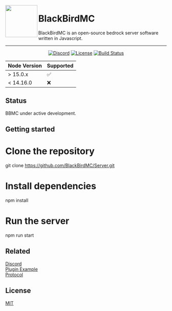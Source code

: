 <img width="100px" align="left" src="https://media.discordapp.net/attachments/1099287728857821224/1099314814456692747/Untitled.png"></img>

# BlackBirdMC

BlackBirdMC is an open-source bedrock server software written in Javascript.

---

<p align="center">
	<a href="https://discord.gg/sCrAZbGtfr"><img src="https://img.shields.io/discord/1070387552126763152?label=discord&color=7289DA&logo=discord" alt="Discord" /></a>
	<a href="https://github.com/BlackBirdMC/Server/blob/main/LICENSE"><img src="https://img.shields.io/badge/license-MIT-green" alt="License" /></a>
	<a href="https://github.com/BlackBirdMC/Server/actions/workflows/npm-grunt.yml"><img src="https://github.com/BlackBirdMC/Server/actions/workflows/npm-grunt.yml/badge.svg" alt="Build Status" /></a>
</p>

| Node Version | Supported          |
| ------------ | ------------------ |
| > 15.0.x     | :white_check_mark: |
| < 14.16.0    | :x:                |

## Status

BBMC under active development.

## Getting started

# Clone the repository
git clone https://github.com/BlackBirdMC/Server.git

# Install dependencies
npm install

# Run the server
npm run start

## Related

[Discord](https://discord.gg/rZ6DBFzDYe) <br>
[Plugin Example](https://github.com/BlackBirdMC/BBMC-TestPlugin) <br>
[Protocol](https://github.com/BlackBirdMC/Protocol)

## License

[MIT](/LICENSE)
